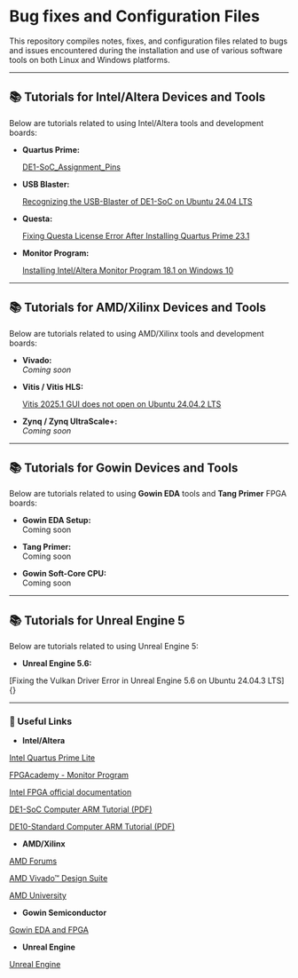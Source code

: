 # Bug fixes and Configuration Files
This repository compiles notes, fixes, and configuration files related to bugs and issues encountered during the installation and use of various software tools on both Linux and Windows platforms.

---

## 📚 Tutorials for Intel/Altera Devices and Tools

Below are tutorials related to using Intel/Altera tools and development boards:

- **Quartus Prime:**
  
  [DE1-SoC_Assignment_Pins](https://github.com/mcleber/Bug_fixes_and_Configuration_Files/blob/main/Intel-Altera/board-settings/DE1_SoC_assignment_pins.qsf)  

- **USB Blaster:**
  
  [Recognizing the USB-Blaster of DE1-SoC on Ubuntu 24.04 LTS](https://github.com/mcleber/Bug_fixes_and_Configuration_Files/blob/main/Intel-Altera/Recognizing%20the%20USB-Blaster%20of%20DE1-SoC%20on%20Ubuntu%2024.04%20LTS.md)

- **Questa:**

  [Fixing Questa License Error After Installing Quartus Prime 23.1](https://github.com/mcleber/Bug_fixes_and_Configuration_Files/blob/main/Intel-Altera/Fixing%20Questa%20License%20Error%20After%20Installing%20Quartus%20Prime%2023.1.md)

- **Monitor Program:**

  [Installing Intel/Altera Monitor Program 18.1 on Windows 10](https://github.com/mcleber/Bug_fixes_and_Configuration_Files/blob/main/Intel-Altera/Installing%20Intel-Altera%20Monitor%20Program%2018.1%20on%20Windows%2010.md)

---

## 📚 Tutorials for AMD/Xilinx Devices and Tools

Below are tutorials related to using AMD/Xilinx tools and development boards:

- **Vivado:**  
  *Coming soon*

- **Vitis / Vitis HLS:**
  
  [Vitis 2025.1 GUI does not open on Ubuntu 24.04.2 LTS](https://github.com/mcleber/Bug_fixes_and_Configuration_Files/blob/main/AMD-Xilinx/Vitis%202025.1%20GUI%20does%20not%20open%20on%20Ubuntu%2024.04.2%20LTS.md)

- **Zynq / Zynq UltraScale+:**  
  *Coming soon*

---

## 📚 Tutorials for Gowin Devices and Tools

Below are tutorials related to using **Gowin EDA** tools and **Tang Primer** FPGA boards:

- **Gowin EDA Setup:**  
  Coming soon

- **Tang Primer:**  
  Coming soon

- **Gowin Soft-Core CPU:**  
  Coming soon

---

## 📚 Tutorials for Unreal Engine 5

Below are tutorials related to using Unreal Engine 5:

- **Unreal Engine 5.6:**

[Fixing the Vulkan Driver Error in Unreal Engine 5.6 on Ubuntu 24.04.3 LTS]{}

---

### 🔗 Useful Links

- **Intel/Altera**

[Intel Quartus Prime Lite](https://www.intel.com.br/content/www/br/pt/collections/products/fpga/software/downloads.html?s=Newest)

[FPGAcademy - Monitor Program](https://fpgacademy.org/tools.html)

[Intel FPGA official documentation](https://www.intel.com/content/www/us/en/products/details/fpga.html)

[DE1-SoC Computer ARM Tutorial (PDF)](https://fpgacademy.org/Downloads/DE1-SoC_Computer_ARM.pdf)

[DE10-Standard Computer ARM Tutorial (PDF)](https://fpgacademy.org/Downloads/DE10-Standard_Computer_ARM.pdf) 

- **AMD/Xilinx**

[AMD Forums](https://adaptivesupport.amd.com/s/topiccatalog?language=en_US)

[AMD Vivado™ Design Suite](https://www.xilinx.com/support/download/index.html/content/xilinx/en/downloadNav/vivado-design-tools.html)

[AMD University](https://www.amd.com/pt/corporate/university-program.html)

- **Gowin Semiconductor**

[Gowin EDA and FPGA](https://www.gowinsemi.com/en/)

- **Unreal Engine**

[Unreal Engine](https://www.unrealengine.com/en-US)





